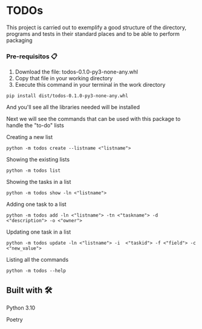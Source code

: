 # TODOs

This project is carried out to exemplify a good structure of the directory, programs and tests in their standard places and to be able to perform packaging


### Pre-requisitos 📋

1. Download the file: todos-0.1.0-py3-none-any.whl
2. Copy that file in your working directory
3. Execute this command in your terminal in the work directory

```
pip install dist/todos-0.1.0-py3-none-any.whl
```
And you'll see all the libraries needed will be installed

Next we will see the commands that can be used with this package to handle the "to-do" lists

Creating a new list

```
python -m todos create --listname <"listname">
```

Showing the existing lists

```
python -m todos list
```

Showing the tasks in a list

```
python -m todos show -ln <"listname">
```

Adding one task to a list

```
python -m todos add -ln <"listname"> -tn <"taskname"> -d <"description"> -o <"owner">
```

Updating one task in a list

```
python -m todos update -ln <"listname"> -i  <"taskid"> -f <"field"> -c <"new_value">
```

Listing all the commands
```
python -m todos --help
```


## Built with 🛠️

Python 3.10

Poetry
